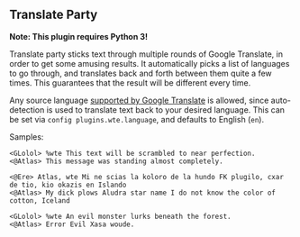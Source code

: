 ## Translate Party

**Note: This plugin requires Python 3!**

Translate party sticks text through multiple rounds of Google Translate, in order to get
some amusing results. It automatically picks a list of languages to go through, and translates
back and forth between them quite a few times. This guarantees that the result will be different
every time.

Any source language [supported by Google Translate](https://cloud.google.com/translate/v2/translate-reference#supported_languages)
is allowed, since auto-detection is used to translate text back to your desired language. This can be set via `config plugins.wte.language`, and defaults to English (`en`).

Samples:

```
<GLolol> %wte This text will be scrambled to near perfection.
<@Atlas> This message was standing almost completely.
```

```
<@Ere> Atlas, wte Mi ne scias la koloro de la hundo FK plugilo, cxar de tio, kio okazis en Islando
<@Atlas> My dick plows Aludra star name I do not know the color of cotton, Iceland
```

```
<GLolol> %wte An evil monster lurks beneath the forest.
<@Atlas> Error Evil Xasa woude.
```
